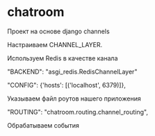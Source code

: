# chatroom
Проект на основе django channels

Настраиваем CHANNEL_LAYER.

Используем Redis в качестве канала

"BACKEND": "asgi_redis.RedisChannelLayer"

"CONFIG": {'hosts': [('localhost', 6379)]}, 

Указываем файл роутов нашего приложения

"ROUTING": "chatroom.routing.channel_routing",

Обрабатываем события
